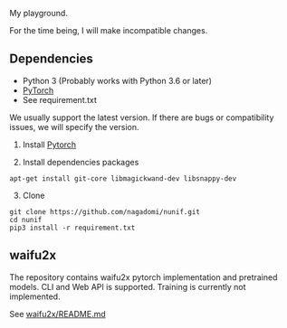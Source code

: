 My playground.

For the time being, I will make incompatible changes.

## Dependencies

- Python 3 (Probably works with Python 3.6 or later)
- [PyTorch](https://pytorch.org/get-started/locally/)
- See requirement.txt

We usually support the latest version. If there are bugs or compatibility issues, we will specify the version.

1. Install [Pytorch](https://pytorch.org/get-started/locally/)

2. Install dependencies packages

```
apt-get install git-core libmagickwand-dev libsnappy-dev
```

3. Clone

```
git clone https://github.com/nagadomi/nunif.git
cd nunif
pip3 install -r requirement.txt
```

## waifu2x

The repository contains waifu2x pytorch implementation and pretrained models.
CLI and Web API is supported. Training is currently not implemented.

See [waifu2x/README.md](waifu2x/README.md)
